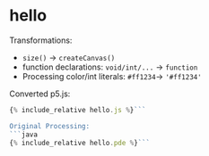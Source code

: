 

<script src="../p5/p5.min.js"></script>
<script src="hello.js"></script>

# hello

Transformations:
- `size()` -> `createCanvas()`
- function declarations: `void/int/...` -> `function`
- Processing color/int literals: `#ff1234`-> `'#ff1234'`

<main></main>

Converted p5.js:
```javascript
{% include_relative hello.js %}```

Original Processing:
```java
{% include_relative hello.pde %}```

